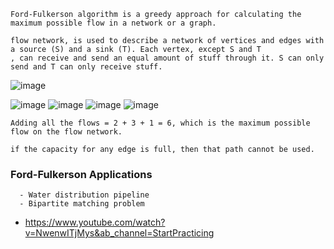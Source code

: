 ```
Ford-Fulkerson algorithm is a greedy approach for calculating the maximum possible flow in a network or a graph.

flow network, is used to describe a network of vertices and edges with a source (S) and a sink (T). Each vertex, except S and T
, can receive and send an equal amount of stuff through it. S can only send and T can only receive stuff.
```

![image](https://user-images.githubusercontent.com/59710234/184473733-4a7f24d8-5cea-4704-b5b7-d0abd1fff96b.png)

![image](https://user-images.githubusercontent.com/59710234/184473758-48dd1aa1-c88b-43b8-bee7-dece45d9869f.png)
![image](https://user-images.githubusercontent.com/59710234/184473889-e1b909c2-ebe1-48aa-a84d-22abc4284d86.png)
![image](https://user-images.githubusercontent.com/59710234/184473981-8ed92ef2-ddf9-4b09-98b5-1450ede98a16.png)
![image](https://user-images.githubusercontent.com/59710234/184474008-11ea0902-c53f-4669-8baa-a5d227dc5adb.png)
```
Adding all the flows = 2 + 3 + 1 = 6, which is the maximum possible flow on the flow network.

if the capacity for any edge is full, then that path cannot be used.
```
### Ford-Fulkerson Applications
```
  - Water distribution pipeline
  - Bipartite matching problem
```

- https://www.youtube.com/watch?v=NwenwITjMys&ab_channel=StartPracticing
